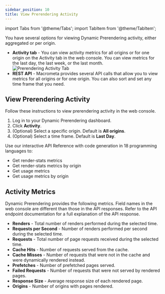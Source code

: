 ```yaml
---
sidebar_position: 10
title: View Prerendering Activity
---
```

import Tabs from '@theme/Tabs';
import TabItem from '@theme/TabItem';

You have several options for viewing Dynamic Prerendering activity, either aggregated or per origin.

- **Activity tab** - You can view activity metrics for all origins or for one origin on the Activity tab in the web console. You can view metrics for the last day, the last week, or the last month.
  ![Prerendering Activity Tab](/img/prerendering/activity-tab.png)
- **REST API** - Macrometa provides several API calls that allow you to view metrics for all origins or for one origin. You can also sort and set any time frame that you need.

## View Prerendering Activity

<Tabs groupId="operating-systems">
<TabItem value="console" label="Web Console">

Follow these instructions to view prerendering activity in the web console.

1. Log in to your Dynamic Prerendering dashboard.
2. Click **Activity**.
3. (Optional) Select a specific origin. Default is **All origins**.
4. (Optional) Select a time frame. Default is **Last Day**.

</TabItem>
<TabItem value="api" label="REST API">

Use our interactive API Reference with code generation in 18 programming languages to:

- Get render-stats metrics
- Get render-stats metrics by origin
- Get usage metrics
- Get usage metrics by origin

</TabItem>
</Tabs>

## Activity Metrics

Dynamic Prerendering provides the following metrics. Field names in the web console are different than those in the API responses. Refer to the API endpoint documentation for a full explanation of the API response.

- **Renders** - Total number of renders performed during the selected time.
- **Requests per Second** - Number of renders performed per second during the selected time.
- **Requests** - Total number of page requests received during the selected time.
- **Cache Hits** - Number of requests served from the cache.
- **Cache Misses** - Number of requests that were not in the cache and were dynamically rendered instead.
- **Prefetches** - Number of prefetched pages served.
- **Failed Requests** - Number of requests that were not served by rendered pages.
- **Response Size** - Average response size of each rendered page.
- **Origins** - Number of origins with pages rendered.

